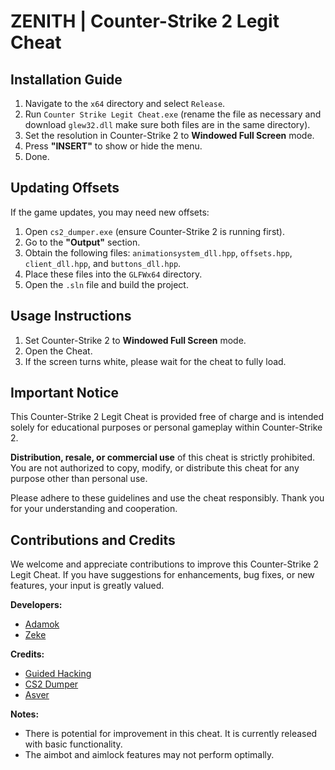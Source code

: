 # ZENITH | Counter-Strike 2 Legit Cheat

## Installation Guide

1. Navigate to the `x64` directory and select `Release`.
2. Run `Counter Strike Legit Cheat.exe` (rename the file as necessary and download `glew32.dll` make sure both files are in the same directory).
3. Set the resolution in Counter-Strike 2 to **Windowed Full Screen** mode.
4. Press **"INSERT"** to show or hide the menu.
5. Done.

## Updating Offsets

If the game updates, you may need new offsets:

1. Open `cs2_dumper.exe` (ensure Counter-Strike 2 is running first).
2. Go to the **"Output"** section.
3. Obtain the following files: `animationsystem_dll.hpp`, `offsets.hpp`, `client_dll.hpp`, and `buttons_dll.hpp`.
4. Place these files into the `GLFWx64` directory.
5. Open the `.sln` file and build the project.

## Usage Instructions

1. Set Counter-Strike 2 to **Windowed Full Screen** mode.
2. Open the Cheat.
3. If the screen turns white, please wait for the cheat to fully load.

## Important Notice

This Counter-Strike 2 Legit Cheat is provided free of charge and is intended solely for educational purposes or personal gameplay within Counter-Strike 2.

**Distribution, resale, or commercial use** of this cheat is strictly prohibited. You are not authorized to copy, modify, or distribute this cheat for any purpose other than personal use.

Please adhere to these guidelines and use the cheat responsibly. Thank you for your understanding and cooperation.

## Contributions and Credits

We welcome and appreciate contributions to improve this Counter-Strike 2 Legit Cheat. If you have suggestions for enhancements, bug fixes, or new features, your input is greatly valued.

**Developers:**
- [Adamok](https://github.com/Adamok1337)
- [Zeke](https://github.com/Zeke1337)

**Credits:**
- [Guided Hacking](https://guidedhacking.com/)
- [CS2 Dumper](https://github.com/a2x/cs2-dumper)
- [Asver](https://www.youtube.com/watch?v=UCkVfZCFXp8)

**Notes:**
- There is potential for improvement in this cheat. It is currently released with basic functionality.
- The aimbot and aimlock features may not perform optimally.
